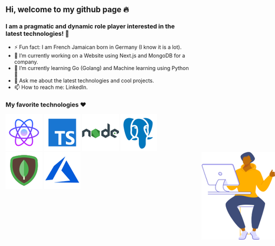 ## Hi, welcome to my github page 🔥
### I am a pragmatic and dynamic role player interested in the latest technologies!   👋

- ⚡ Fun fact: I am French Jamaican born in Germany (I know it is a lot).
- 🔭 I’m currently working on a Website using Next.js and MongoDB for a company.
- 🌱 I’m currently learning Go (Golang) and Machine learning using Python 🐍
- 💬 Ask me about the latest technologies and cool projects.
- 📫 How to reach me: LinkedIn.

### My favorite technologies ❤️
![Cool image](./icons8-react-native-100.png)
![Cool image](./icons8-typescript-100.png)
![Cool image](./icons8-nodejs-100.png)
![Cool image](./icons8-postgresql-100.png)
![Cool image](./icons8-mongodb-100.png)
![Cool image](./icons8-azure-100.png)
<img src="./character-16.png" alt="alt text" width="200" style="position:absolute; right:0"/>

